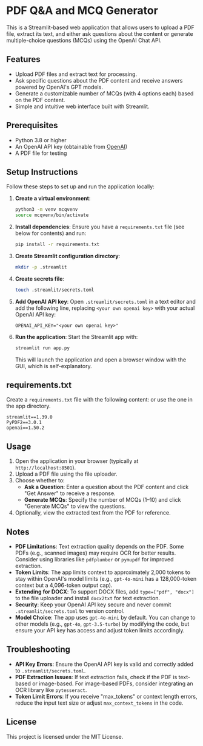 # PDF Q&A and MCQ Generator

This is a Streamlit-based web application that allows users to upload a PDF file, extract its text, and either ask questions about the content or generate multiple-choice questions (MCQs) using the OpenAI Chat API.

## Features
- Upload PDF files and extract text for processing.
- Ask specific questions about the PDF content and receive answers powered by OpenAI's GPT models.
- Generate a customizable number of MCQs (with 4 options each) based on the PDF content.
- Simple and intuitive web interface built with Streamlit.

## Prerequisites
- Python 3.8 or higher
- An OpenAI API key (obtainable from [OpenAI](https://platform.openai.com/))
- A PDF file for testing

## Setup Instructions
Follow these steps to set up and run the application locally:

1. **Create a virtual environment**:
   ```bash
   python3 -m venv mcqvenv
   source mcqvenv/bin/activate
   ```

2. **Install dependencies**:
   Ensure you have a `requirements.txt` file (see below for contents) and run:
   ```bash
   pip install -r requirements.txt
   ```

3. **Create Streamlit configuration directory**:
   ```bash
   mkdir -p .streamlit
   ```

4. **Create secrets file**:
   ```bash
   touch .streamlit/secrets.toml
   ```

5. **Add OpenAI API key**:
   Open `.streamlit/secrets.toml` in a text editor and add the following line, replacing `<your own openai key>` with your actual OpenAI API key:
   ```
   OPENAI_API_KEY="<your own openai key>"
   ```

6. **Run the application**:
   Start the Streamlit app with:
   ```bash
   streamlit run app.py
   ```
   This will launch the application and open a browser window with the GUI, which is self-explanatory.

## requirements.txt
Create a `requirements.txt` file with the following content: or use the one in the app directory.
```
streamlit==1.39.0
PyPDF2==3.0.1
openai==1.50.2
```

## Usage
1. Open the application in your browser (typically at `http://localhost:8501`).
2. Upload a PDF file using the file uploader.
3. Choose whether to:
   - **Ask a Question**: Enter a question about the PDF content and click "Get Answer" to receive a response.
   - **Generate MCQs**: Specify the number of MCQs (1–10) and click "Generate MCQs" to view the questions.
4. Optionally, view the extracted text from the PDF for reference.

## Notes
- **PDF Limitations**: Text extraction quality depends on the PDF. Some PDFs (e.g., scanned images) may require OCR for better results. Consider using libraries like `pdfplumber` or `pymupdf` for improved extraction.
- **Token Limits**: The app limits context to approximately 2,000 tokens to stay within OpenAI's model limits (e.g., `gpt-4o-mini` has a 128,000-token context but a 4,096-token output cap).
- **Extending for DOCX**: To support DOCX files, add `type=["pdf", "docx"]` to the file uploader and install `docx2txt` for text extraction.
- **Security**: Keep your OpenAI API key secure and never commit `.streamlit/secrets.toml` to version control.
- **Model Choice**: The app uses `gpt-4o-mini` by default. You can change to other models (e.g., `gpt-4o`, `gpt-3.5-turbo`) by modifying the code, but ensure your API key has access and adjust token limits accordingly.

## Troubleshooting
- **API Key Errors**: Ensure the OpenAI API key is valid and correctly added to `.streamlit/secrets.toml`.
- **PDF Extraction Issues**: If text extraction fails, check if the PDF is text-based or image-based. For image-based PDFs, consider integrating an OCR library like `pytesseract`.
- **Token Limit Errors**: If you receive "max_tokens" or context length errors, reduce the input text size or adjust `max_context_tokens` in the code.

## License
This project is licensed under the MIT License.
